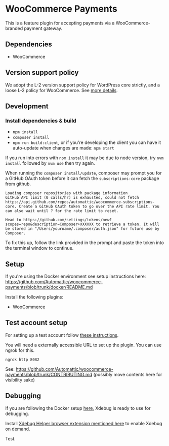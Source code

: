 # WooCommerce Payments

This is a feature plugin for accepting payments via a WooCommerce-branded payment gateway.

## Dependencies

-   WooCommerce

## Version support policy

We adopt the L-2 version support policy for WordPress core strictly, and a loose L-2 policy for WooCommerce. See [more details](./docs/version-support-policy.md).

## Development

### Install dependencies & build

-   `npm install` 
-   `composer install`
-   `npm run build:client`, or if you're developing the client you can have it auto-update when changes are made: `npm start`

If you run into errors with `npm install` it may be due to node version, try `nvm install` followed by `nvm use` then try again.

When running the `composer install/update`, composer may prompt you for a GitHub OAuth token before it can fetch the `subscriptions-core` package from github.

```
Loading composer repositories with package information
GitHub API limit (0 calls/hr) is exhausted, could not fetch https://api.github.com/repos/automattic/woocommerce-subscriptions-core. Create a GitHub OAuth token to go over the API rate limit. You can also wait until ? for the rate limit to reset.

Head to https://github.com/settings/tokens/new?scopes=repo&description=Composer+XXXXXX to retrieve a token. It will be stored in "/Users/yourname/.composer/auth.json" for future use by Composer.
````

To fix this up, follow the link provided in the prompt and paste the token into the terminal window to continue.

## Setup

If you're using the Docker environment see setup instructions here:
https://github.com/Automattic/woocommerce-payments/blob/trunk/docker/README.md

Install the following plugins:

-   WooCommerce

## Test account setup

For setting up a test account follow [these instructions](https://woocommerce.com/document/payments/testing/dev-mode/).

You will need a externally accessible URL to set up the plugin. You can use ngrok for this.

`ngrok http 8082`

See: https://github.com/Automattic/woocommerce-payments/blob/trunk/CONTRIBUTING.md (possibly move contents here for visibility sake)

## Debugging

If you are following the Docker setup [here](https://github.com/Automattic/woocommerce-payments/blob/trunk/docker/README.md), Xdebug is ready to use for debugging.

Install [Xdebug Helper browser extension mentioned here](https://xdebug.org/docs/remote) to enable Xdebug on demand.

Test.